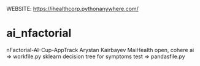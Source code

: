 WEBSITE: https://ihealthcorp.pythonanywhere.com/
# ai_nfactorial
nFactorial-AI-Cup-AppTrack
Arystan Kairbayev
MaiHealth
open, cohere ai => workfile.py
sklearn decision tree for symptoms test => pandasfile.py 
